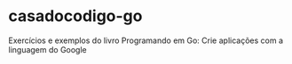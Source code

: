 # casadocodigo-go
Exercícios e exemplos do livro Programando em Go: Crie aplicações com a linguagem do Google
